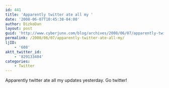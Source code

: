 ```yaml
---
id: 441
title: 'Apparently twitter ate all my '
date: '2008-06-07T10:45:38-04:00'
author: DizkoDan
layout: post
guid: 'http://www.cyberjunx.com/blog/archives/2008/06/07/apparently-twitter-ate-all-my/'
permalink: /2008/06/07/apparently-twitter-ate-all-my/
ljID:
    - '608'
aktt_twitter_id:
    - '829133404'
categories:
    - Twitter
---
```


Apparently twitter ate all my updates yesterday. Go twitter!